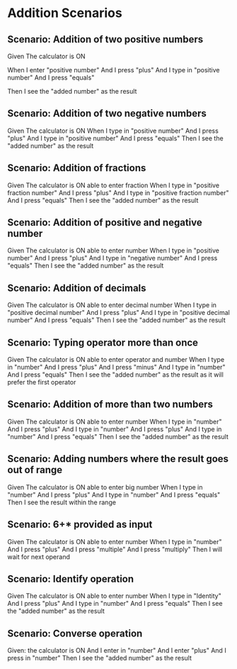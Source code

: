 # Addition Scenarios
## Scenario: Addition of two positive numbers
Given The calculator is ON

When I enter  "positive number"
And I press "plus"
And I type in "positive number"
And I press "equals"

Then I see the "added number" as the result

## Scenario: Addition of two negative numbers

  Given The calculator is ON
  When I type in "positive number"
  And I press "plus"
  And I type in "positive number"
  And I press "equals"
  Then I see the "added number" as the result

## Scenario: Addition of fractions

  Given The calculator is ON able to enter fraction
  When I type in "positive fraction number"
  And I press "plus"
  And I type in "positive fraction number"
  And I press "equals"
  Then I see the "added number" as the result

## Scenario: Addition of positive and negative number

  Given The calculator is ON able to enter number
  When I type in "positive number"
  And I press "plus"
  And I type in "negative number"
  And I press "equals"
  Then I see the "added number" as the result

## Scenario: Addition of decimals

  Given The calculator is ON able to enter decimal number
  When I type in "positive decimal number"
  And I press "plus"
  And I type in "positive decimal number"
  And I press "equals"
  Then I see the "added number" as the result

## Scenario: Typing operator more than once

  Given The calculator is ON able to enter operator and number
  When I type in "number"
  And I press "plus"
  And I press "minus"
  And I type in "number"
  And I press "equals"
  Then I see the "added number" as the result as it will prefer the first operator

## Scenario: Addition of more than two numbers

  Given The calculator is ON able to enter number
  When I type in "number"
  And I press "plus"
  And I type in "number"
  And I press "plus"
  And I type in "number"
  And I press "equals"
  Then I see the "added number" as the result

## Scenario: Adding numbers where the result goes out of range

  Given The calculator is ON able to enter big number
  When I type in "number"
  And I press "plus"
  And I type in "number"
  And I press "equals"
  Then I see the result within the range

## Scenario: 6+* provided as input

  Given The calculator is ON able to enter number
  When I type in "number"
  And I press "plus"
  And I press "multiple"
  And I press "multiply"
  Then I will wait for next operand

## Scenario: Identify operation

  Given The calculator is ON able to enter number
  When I type in "Identity"
  And I press "plus"
  And I type in "number"
  And I press "equals"
  Then I see the "added number" as the result

## Scenario: Converse operation

  Given: the calculator is ON
  And I enter in "number"
  And I enter "plus"
  And I press in "number"
  Then I see the "added number" as the result
